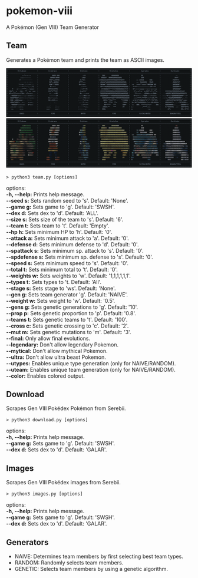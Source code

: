 # pokemon-viii

A Pokémon (Gen VIII) Team Generator

## Team

Generates a Pokémon team and prints the team as ASCII images.

![Team in greyscale](https://github.com/tobiasbrodd/pokemon-swsh/blob/master/examples/team_grey.png)
![Team in color](https://github.com/tobiasbrodd/pokemon-swsh/blob/master/examples/team_color.png)

```shell
> python3 team.py [options]
```

options:  
**-h, --help:**         Prints help message.  
**--seed s:**           Sets random seed to 's'. Default: 'None'.  
**--game g:**           Sets game to 'g'. Default: 'SWSH'.  
**--dex d:**            Sets dex to 'd'. Default: 'ALL'.  
**--size s:**           Sets size of the team to 's'. Default: '6'.  
**--team t:**           Sets team to 't'. Default: 'Empty'.  
**--hp h:**             Sets minimum HP to 'h'. Default: '0'.  
**--attack a:**         Sets minimum attack to 'a'. Default: '0'.  
**--defense d:**        Sets minimum defense to 'd'. Default: '0'.  
**--spattack s:**       Sets minimum sp. attack to 's'. Default: '0'.  
**--spdefense s:**      Sets minimum sp. defense to 's'. Default: '0'.  
**--speed s:**          Sets minimum speed to 's'. Default: '0'.  
**--total t:**          Sets minimum total to 't'. Default: '0'.  
**--weights w:**        Sets weights to 'w'. Default: '1,1,1,1,1,1'.  
**--types t:**          Sets types to 't. Default: 'All'.  
**--stage s:**          Sets stage to 'ws'. Default: 'None'.  
**--gen g:**            Sets team generator 'g'. Default: 'NAIVE'.  
**--weight w:**         Sets weight to 'w'. Default: '0.5'.  
**--gens g:**           Sets genetic generations to 'g'. Default: '10'.  
**--prop p:**           Sets genetic proportion to 'p'. Default: '0.8'.  
**--teams t:**          Sets genetic teams to 't'. Default: '100'.  
**--cross c:**          Sets genetic crossing to 'c'. Default: '2'.  
**--mut m:**            Sets genetic mutations to 'm'. Default: '3'.  
**--final:**            Only allow final evolutions.  
**--legendary:**        Don't allow legendary Pokemon.  
**--mytical:**          Don't allow mythical Pokemon.  
**--ultra:**            Don't allow ultra beast Pokemon.  
**--utypes:**           Enables unique type generation (only for NAIVE/RANDOM).  
**--uteam:**            Enables unique team generation (only for NAIVE/RANDOM).  
**--color:**            Enables colored output.  

## Download

Scrapes Gen VIII Pokédex Pokémon from Serebii.

```shell
> python3 download.py [options]
```

options:  
**-h, --help:**         Prints help message.  
**--game g:**           Sets game to 'g'. Default: 'SWSH'.  
**--dex d:**            Sets dex to 'd'. Default: 'GALAR'.  

## Images

Scrapes Gen VIII Pokédex images from Serebii.

```shell
> python3 images.py [options]
```

options:  
**-h, --help:**         Prints help message.  
**--game g:**           Sets game to 'g'. Default: 'SWSH'.  
**--dex d:**            Sets dex to 'd'. Default: 'GALAR'.  

## Generators

- NAIVE: Determines team members by first selecting best team types.
- RANDOM: Randomly selects team members.
- GENETIC: Selects team members by using a genetic algorithm.
